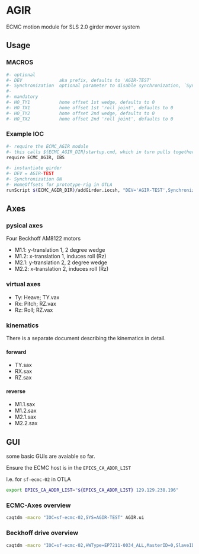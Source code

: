 # AGIR

ECMC motion module for SLS 2.0 girder mover system

## Usage

### MACROS
```bash
#- optional
#- DEV              aka prefix, defaults to 'AGIR-TEST'
#- Synchronization  optional parameter to disable synchronization, `Synchronization=[false,False,0]`
#- 
#- mandatory
#- HO_TY1           home offset 1st wedge, defaults to 0
#- HO_TX1           home offset 1st 'roll joint', defaults to 0
#- HO_TY2           home offset 2nd wedge, defaults to 0
#- HO_TX2           home offset 2nd 'roll joint', defaults to 0
```

### Example IOC
```bash
#- require the ECMC_AGIR module
#- this calls ${ECMC_AGIR_DIR}startup.cmd, which in turn pulls together all dependencies
require ECMC_AGIR, IBS

#- instantiate girder
#- DEV = AGIR-TEST
#- Synchronization ON
#- HomeOffsets for prototype-rig in OTLA
runScript $(ECMC_AGIR_DIR)/addGirder.iocsh, "DEV='AGIR-TEST',Synchronization=True,HO_TY1=-19.71609,HO_TY2=-29.68623,HO_TX1=2.42422,HO_TX2=0.70461"
```

## Axes

### pysical axes

Four Beckhoff AM8122 motors

- M1.1: y-translation 1, 2 degree wedge
- M1.2: x-translation 1, induces roll (Rz)
- M2.1: y-translation 2, 2 degree wedge
- M2.2: x-translation 2, induces roll (Rz)

### virtual axes

- Ty: Heave; TY.vax
- Rx: Pitch; RZ.vax
- Rz: Roll; RZ.vax

### kinematics

There is a separate document describing the kinematics in detail.

#### forward

- TY.sax
- RX.sax
- RZ.sax

#### reverse

- M1.1.sax
- M1.2.sax
- M2.1.sax
- M2.2.sax

## GUI

some basic GUIs are avaiable so far.

Ensure the ECMC host is in the `EPICS_CA_ADDR_LIST`

I.e. for `sf-ecmc-02` in OTLA

```bash
export EPICS_CA_ADDR_LIST="${EPICS_CA_ADDR_LIST} 129.129.238.196"
```

### ECMC-Axes overview

```bash
caqtdm -macro "IOC=sf-ecmc-02,SYS=AGIR-TEST" AGIR.ui
```

### Beckhoff drive overview

```bash
caqtdm -macro "IOC=sf-ecmc-02,HWType=EP7211-0034_ALL,MasterID=0,SlaveID1=0,SlaveID2=1,SlaveID3=3,SlaveID4=3" AGIR_Beckhoff.ui
```

